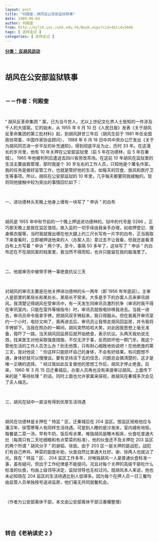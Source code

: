 ```yaml
---
layout: post
title: "何殿奎：胡风在公安部监狱轶事"
date: 1989-06-04
author: 何殿奎
from: http://mjlsh.usc.cuhk.edu.hk/Book.aspx?cid=4&tid=5646
tags: [ 这样走过 ]
categories: [ 这样走过 ]
---
```


<div style="margin: 15px 10px 10px 0px;">
 <div>
  <span id="ctl00_ContentPlaceHolder1_chapter1_SubjectLabel" style="font-weight:bold;text-decoration:underline;">
   分类： 反胡风运动
  </span>
 </div>
 <p class="p1">
  <b>
   <font size="5">
    <span class="s1">
    </span>
    <br/>
   </font>
  </b>
 </p>
 <p class="p2">
  <span class="s1">
   <b>
    <font size="5">
     胡风在公安部监狱轶事
    </font>
   </b>
  </span>
 </p>
 <p class="p1">
  <b>
   <font size="4">
    <span class="s1">
    </span>
    <br/>
   </font>
  </b>
 </p>
 <p class="p2">
  <span class="s1">
   <b>
    <font size="4">
     －－作者：何殿奎
    </font>
   </b>
  </span>
 </p>
 <p class="p1">
  <span class="s1">
  </span>
  <br/>
 </p>
 <p class="p2">
  <span class="s2">
   “
  </span>
  <span class="s1">
   胡风反革命集团
  </span>
  <span class="s2">
   ”
  </span>
  <span class="s1">
   案，已为当今世人，尤以上世纪文化界人士皆知的一件涉及千人的大错案。它的始末，从
  </span>
  <span class="s2">
   1955
  </span>
  <span class="s1">
   年
  </span>
  <span class="s2">
   6
  </span>
  <span class="s1">
   月
  </span>
  <span class="s2">
   10
  </span>
  <span class="s1">
   日《人民日报》发表《关于胡风反革命集团的第三批材料》起，到胡风辞世三年后（胡风生前于
  </span>
  <span class="s2">
   1981
  </span>
  <span class="s1">
   年任全国政协常委、中国作家协会顾问），
  </span>
  <span class="s2">
   1988
  </span>
  <span class="s1">
   年
  </span>
  <span class="s2">
   6
  </span>
  <span class="s1">
   月
  </span>
  <span class="s2">
   18
  </span>
  <span class="s1">
   日中共中央办公厅发出《关于为胡风同志进一步平反的补充通知》，得到彻底平反为止，历时
  </span>
  <span class="s2">
   33
  </span>
  <span class="s1">
   年。在这漫长的岁月里，他有
  </span>
  <span class="s2">
   10
  </span>
  <span class="s1">
   年关押在公安部监狱里（前
  </span>
  <span class="s2">
   5
  </span>
  <span class="s1">
   年在功德林，后
  </span>
  <span class="s2">
   5
  </span>
  <span class="s1">
   年在秦城）。
  </span>
  <span class="s2">
   1965
  </span>
  <span class="s1">
   年他被判刑后遣送去四川省劳改茶场。在这前
  </span>
  <span class="s2">
   10
  </span>
  <span class="s1">
   年胡风在监狱里的生活主要由我管理，那时我是个
  </span>
  <span class="s2">
   30
  </span>
  <span class="s1">
   岁左右的工作人员，只知他是个著名作家。我的任务是做好监管工作，也就是管好他的生活，如每天的饮食、放风和医疗卫生等事项。所以，胡风在公安部监狱的
  </span>
  <span class="s2">
   10
  </span>
  <span class="s1">
   年里，几乎每天都要同我接触的。现将同他接触中较为突出的事情回忆如下：
  </span>
 </p>
 <p class="p1">
  <span class="s1">
  </span>
  <br/>
 </p>
 <p class="p2">
  <span class="s1">
   一、进功德林头天晚上他身上缠有一块写了
  </span>
  <span class="s2">
   “
  </span>
  <span class="s1">
   申诉
  </span>
  <span class="s2">
   ”
  </span>
  <span class="s1">
   的白布
  </span>
 </p>
 <p class="p1">
  <span class="s1">
  </span>
  <br/>
 </p>
 <p class="p2">
  <span class="s1">
   胡风是
  </span>
  <span class="s2">
   1955
  </span>
  <span class="s1">
   年中秋节前的一个晚上押送进功德林的。狱中的代号是
  </span>
  <span class="s2">
   0266
  </span>
  <span class="s1">
   。正巧那天晚上是我在监区值班。故入监的一切手续由我亲手办理，如收押登记、搜身换衣服等，当时我就搜出缠在他大腿上约三尺长写有一片字的白布，正当我取下来查看时，立即被押送他来的人（办案人员）拿过去不让我看，但我还是看清白布上方写着
  </span>
  <span class="s2">
   “
  </span>
  <span class="s1">
   申诉
  </span>
  <span class="s2">
   ”
  </span>
  <span class="s1">
   两个字。至今，事隔
  </span>
  <span class="s2">
   50
  </span>
  <span class="s1">
   多年了，这块写了
  </span>
  <span class="s2">
   “
  </span>
  <span class="s1">
   申诉
  </span>
  <span class="s2">
   ”
  </span>
  <span class="s1">
   的白布还在不在胡风案的档案里，我当然不得而知，也许只能留在我的脑海里了。
  </span>
 </p>
 <p class="p1">
  <span class="s1">
  </span>
  <br/>
 </p>
 <p class="p2">
  <span class="s1">
   二、他就审讯中被带手铐一事绝食抗议三天
  </span>
 </p>
 <p class="p1">
  <span class="s1">
  </span>
  <br/>
 </p>
 <p class="p2">
  <span class="s1">
   对胡风的审讯主要是在他关押进功德林的头一两年（即
  </span>
  <span class="s2">
   1956
  </span>
  <span class="s1">
   年年底前）。主审人是部里的某局长和某处长，某局长不常来，大多是手下的办案人员来审讯胡风。我清楚记得胡风在受审讯中，有一天发生同审讯员激烈抗争（审讯时我不得在审讯室内，只能在室外等候指令）时，审讯员就按电铃唤我进去。当我一进去，审讯员命令我拿手铐，把胡风双手铐起来，我只得服从。但在我离开审讯室约一个小时，电铃又响了，我再进去后，审讯员让我带走胡风回监房，并令我将手铐卸下。当我在照办的一瞬间，胡风突然哈哈大笑，对此因我思想上毫无准备，竟吓了一跳。当天胡风回监房后就开始绝食，表示抗议。头两天我劝说无效。找来医生对他采取强食措施，不仅无济于事，反而损坏他一颗门牙。我这个管他生活的工作人员怎么办？别无他策，只有耐心细致地劝说吧！在他绝食的第三天，我对他说：
  </span>
  <span class="s2">
   “
  </span>
  <span class="s1">
   你这样只能损坏自己的身体，不会有好结果。有问题想不通，身体好就可以慢慢谈。要有坚持活下去的信念，问题总会搞清楚的，这才是唯一正确的选择。
  </span>
  <span class="s2">
   ”
  </span>
  <span class="s1">
   经过我如此反复做他的思想工作后，胡风才停止绝食。后来，
  </span>
  <span class="s2">
   1960
  </span>
  <span class="s1">
   年
  </span>
  <span class="s2">
   3
  </span>
  <span class="s1">
   月
  </span>
  <span class="s2">
   15
  </span>
  <span class="s1">
   日迁秦城后，办案人员再也没有来提审过胡风。上面传下来的是
  </span>
  <span class="s2">
   “
  </span>
  <span class="s1">
   等待处理
  </span>
  <span class="s2">
   ”
  </span>
  <span class="s1">
   的话。同时上面也允许家属来探视，故胡风在秦城多次会见了夫人梅志。
  </span>
 </p>
 <p class="p1">
  <span class="s1">
  </span>
  <br/>
 </p>
 <p class="p2">
  <span class="s1">
   三、胡风在狱中一直没有得到优厚生活待遇
  </span>
 </p>
 <p class="p1">
  <span class="s1">
  </span>
  <br/>
 </p>
 <p class="p2">
  <span class="s1">
   胡风在功德林是关押在
  </span>
  <span class="s2">
   “
  </span>
  <span class="s1">
   特监
  </span>
  <span class="s2">
   ”
  </span>
  <span class="s1">
   区，迁秦城后在
  </span>
  <span class="s2">
   204
  </span>
  <span class="s1">
   监区。按监区规格他应与潘汉年、徐雪寒等人有同样生活待遇。可是别人睡的是沙发床，室内铺有地毯，每餐是二菜一汤，早有牛奶，饭后有水果，唯独胡风是睡木板床，伙食吃普通大灶（每周只有二天吃细粮和有点荤菜的标准），他的伙食还不及关押在
  </span>
  <span class="s2">
   203
  </span>
  <span class="s1">
   监区的两个所谓
  </span>
  <span class="s2">
   “
  </span>
  <span class="s1">
   胡风分子
  </span>
  <span class="s2">
   ”
  </span>
  <span class="s1">
   的谢韬、徐放。由于
  </span>
  <span class="s2">
   203
  </span>
  <span class="s1">
   区一层关押的是战犯，战犯们有自己养鸡、种菜的副食补助，伙食自然比普通大灶好。谢、徐两人也就沾了光。我在
  </span>
  <span class="s2">
   “
  </span>
  <span class="s1">
   特监
  </span>
  <span class="s2">
   ”
  </span>
  <span class="s1">
   区、
  </span>
  <span class="s2">
   204
  </span>
  <span class="s1">
   监区工作多年，对唯独胡风一人是普通伙食标准一事，虽有疑问，但出于工作纪律是不能提问。况且对每个关押的高级干部吃什么标准的伙食，均由上级领导决定，监狱领导也无权过问。就胡风本人来说，他也未必知晓在
  </span>
  <span class="s2">
   204
  </span>
  <span class="s1">
   监区的生活待遇比别人低得多。因为每个在押人员一日三餐均由监管人员单独按号送进监房，他们毫无共同就餐机会。
  </span>
 </p>
 <p class="p1">
  <span class="s1">
  </span>
  <br/>
 </p>
 <p class="p2">
  <span class="s1">
   （作者为公安部离休干部，本文由公安部离休干部汪春耀整理）
  </span>
 </p>
 <p class="p1">
  <span class="s1">
  </span>
  <br/>
 </p>
 <p class="p1">
  <b>
   <font size="4">
    <span class="s1">
    </span>
    <br/>
   </font>
  </b>
 </p>
 <p class="p2">
  <b>
   <font size="4">
    <span class="s1">
     转自《老衲读史
    </span>
    <span class="s2">
     2
    </span>
    <span class="s1">
     》
    </span>
   </font>
  </b>
 </p>
 <p class="p3">
  <br/>
 </p>
</div>

